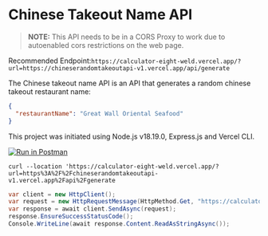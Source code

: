 # Chinese Takeout Name API

> **NOTE:** This API needs to be in a CORS Proxy to work due to autoenabled cors restrictions on the web page.

Recommended Endpoint:`https://calculator-eight-weld.vercel.app/?url=https://chineserandomtakeoutapi-v1.vercel.app/api/generate`

The Chinese takeout name API is an API that generates a random chinese takeout restaurant name:

```json
{
  "restaurantName": "Great Wall Oriental Seafood"
}
```
This project was initiated using Node.js v18.19.0, Express.js and Vercel CLI.


[![Run in Postman](https://run.pstmn.io/button.svg)](https://www.postman.com/spacecraft-engineer-38000999/workspace/takeout-api)
```shell 
curl --location 'https://calculator-eight-weld.vercel.app/?url=https%3A%2F%2Fchineserandomtakeoutapi-v1.vercel.app%2Fapi%2Fgenerate
```
```cs
var client = new HttpClient();
var request = new HttpRequestMessage(HttpMethod.Get, "https://calculator-eight-weld.vercel.app/?url=https://chineserandomtakeoutapi-v1.vercel.app/api/generate");
var response = await client.SendAsync(request);
response.EnsureSuccessStatusCode();
Console.WriteLine(await response.Content.ReadAsStringAsync());
```
